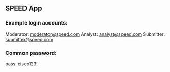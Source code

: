 ## SPEED App

### Example login accounts:
Moderator: moderator@speed.com
Analyst: analyst@speed.com
Submitter: submitter@speed.com

### Common password:
pass: cisco123!